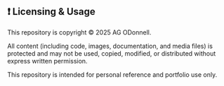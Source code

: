## ❗ Licensing & Usage

This repository is copyright © 2025 AG ODonnell.

All content (including code, images, documentation, and media files) is protected and may not be used, copied, modified, or distributed without express written permission.

This repository is intended for personal reference and portfolio use only.
